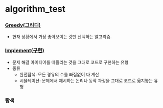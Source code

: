 # algorithm_test

### [Greedy(그리디)](https://github.com/dayoungMM/algorithm_test/tree/main/greedy)
- 현재 상황에서 가장 좋아보이는 것만 선택하는 알고리즘. 

### [Implement(구현)](https://github.com/dayoungMM/algorithm_test/tree/main/implement)
- 문제 해결 아이디어를 떠올리는 것을 그대로 코드로 구현하는 유형
- 종류
  -  완전탐색: 모든 경유의 수를 빠짐없이 다 계산
  - 시뮬레이션: 문제에서 제시하는 논리나 동작 과정을 그대로 코드로 옮겨놓는 유형

### 탐색
